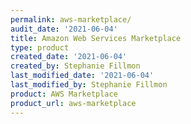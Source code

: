 ```yaml
---
permalink: aws-marketplace/
audit_date: '2021-06-04'
title: Amazon Web Services Marketplace
type: product
created_date: '2021-06-04'
created_by: Stephanie Fillmon
last_modified_date: '2021-06-04'
last_modified_by: Stephanie Fillmon
product: AWS Marketplace
product_url: aws-marketplace
---
```

